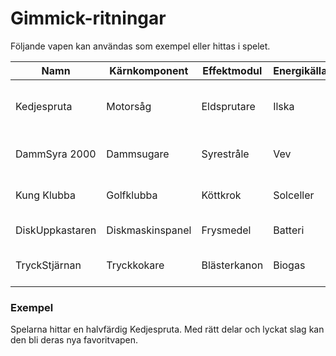 # Gimmick-ritningar

Följande vapen kan användas som exempel eller hittas i spelet.

| Namn | Kärnkomponent | Effektmodul | Energikälla | Riskpoäng | Hållbarhet | Specialeffekt |
|------|---------------|-------------|--------------|-----------|------------|---------------|
| Kedjespruta | Motorsåg | Eldsprutare | Ilska | 3 | 5 anv | Skrämmer zombier med lågintensivt vrål |
| DammSyra 2000 | Dammsugare | Syrestråle | Vev | 2 | 8 anv | Skadar både rustning och kött |
| Kung Klubba | Golfklubba | Köttkrok | Solceller | 4 | 10 anv | Kan fästa fiender i marken |
| DiskUppkastaren | Diskmaskinspanel | Frysmedel | Batteri | 2 | 6 anv | Skapar hal is runt målet |
| TryckStjärnan | Tryckkokare | Blästerkanon | Biogas | 5 | 4 anv | Hög risk men enorm stötkraft |

### Exempel

Spelarna hittar en halvfärdig Kedjespruta. Med rätt delar och lyckat slag kan den bli deras nya favoritvapen.
